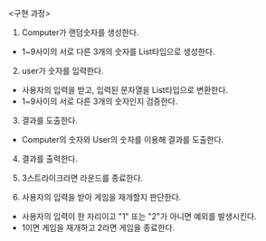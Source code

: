 <구현 과정>
1. Computer가 랜덤숫자를 생성한다.
- 1~9사이의 서로 다른 3개의 숫자를 List<Integer>타입으로 생성한다.

2. user가 숫자를 입력한다.
- 사용자의 입력을 받고, 입력된 문자열을 List<Integer>타입으로 변환한다.
- 1~9사이의 서로 다른 3개의 숫자인지 검증한다.

3. 결과를 도출한다.
- Computer의 숫자와 User의 숫자를 이용해 결과를 도출한다.

4. 결과를 출력한다.

5. 3스트라이크라면 라운드를 종료한다.

6. 사용자의 입력을 받아 게임을 재개할지 판단한다.
- 사용자의 입력이 한 자리이고 "1" 또는 "2"가 아니면 예외를 발생시킨다.
- 1이면 게임을 재개하고 2라면 게임을 종료한다.